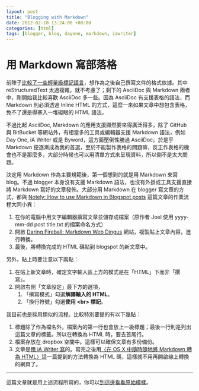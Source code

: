 ```yaml
--- 
layout: post
title: "Blogging with Markdown"
date: 2012-02-10 13:24:00 +08:00
categories: [html]
tags: [blogger, blog, dayone, markdown, iawriter]
---
```


<h1>用 Markdown 寫部落格</h1><p>前陣子<a href="http://coder.aqualuna.me/2011/10/asciidoc-markdown-restructuredtext.html">比較了一些輕量級標記語言</a>，想作為之後自己撰寫文件的格式依據。其中 reStructuredText 太過複雜，就不考慮了；剩下的 AsciiDoc 與 Markdown 兩者中，剛開始我比較喜歡 AsciiDoc 多一些。因為 AsciiDoc 有支援表格的語法，而 Markdown 則必須透過 Inline HTML 的方式，這麼一來如果文章中想包含表格，免不了還是得塞入一堆礙眼的 HTML 語法。</p><p>不過比起 AsciiDoc, Markdown 的應用支援顯然要來得廣泛得多，除了 GitHub 與 BitBucket 等網站外，有相當多的工具或編輯器支援 Markdown 語法，例如 Day One, iA Writer 或是 Byword，這方面壓倒性勝過 AsciiDoc。於是乎 Markdown 便逐漸成為我的首選，至於不能製作表格的問題嘛，反正作表格的機會也不是那麼多，大部分時候也可以用清單方式來呈現資料，所以倒不是太大問題。</p><p>決定用 Markdown 作為主要規範後，第一個想到的就是用 Markdown 來寫 blog。不過 blogger 本身沒有支援 Markdown 語法，也沒有外掛或工具支援直接將 Markdown 寫好的文章發佈。大部分用 Markdown 在 blogger 寫文章的方式，都與 <a href="http://notely.blogspot.com/2011/08/how-to-use-markdown-in-blogspot-posts.html">Notely: How to use Markdown in Blogspot posts</a> 這篇文章的作業流程大同小異：</p><ol><li>在你的電腦中用文字編輯器撰寫文章並儲存成檔案（原作者 Joel 使用 yyyy-mm-dd post title.txt 的檔案命名方式）</li><li>開啟 <a href="http://daringfireball.net/projects/markdown/dingus">Daring Fireball: Markdown Web Dingus</a> 網站，複製貼上文章內容，進行轉換。</li><li>最後，將轉換完成的 HTML 碼貼到 blogspot 的新文章中。</li></ol><p>另外，貼上時要注意以下兩點：</p><ol><li>在貼上新文章時，確定文字輸入區上方的模式是在「HTML」下而非「撰寫」。</li><li>開啟右側「文章設定」最下方的選項，<ol><li>「撰寫模式」勾選<strong>解譯輸入的 HTML</strong>。</li><li>「換行符號」勾選<strong>使用 &lt;br&gt; 標記</strong>。</li></ol></li></ol><p>我目前也是採用類似的流程。比較特別要提的有以下幾點：</p><ol><li>標題除了作為檔名外，檔案內的第一行也會放上一級標題；最後一行則是列出這篇文章的標籤。所以在轉換為 HTML 時，要去首尾行。</li><li>檔案存放在 dropbox 空間中。這樣可以確保文章有多份備份。</li><li>文章是<a href="http://blog.aqualuna.me/2012/02/byword-ia-writer.html">用 iA Writer 寫</a>的。寫完之後用<a href="http://coder.aqualuna.me/2012/02/os-x-markdown-html.html">〈在 OS X 中隨時隨地將 Markdown 轉為 HTML〉</a>這一篇提到的方法轉換為 HTML 碼，這樣就不用再開啟線上轉換的網頁了。</li></ol><hr /><p>這篇文章就是用上述流程所寫的，你可以<a href="http://dl.dropbox.com/u/1324456/2012-02-10%20Blogging%20with%20Markdown.md">到這邊看看原始模樣</a>。</p>
